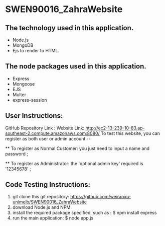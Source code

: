 # SWEN90016_ZahraWebsite

## The technology used in this application.

- Node.js
- MongoDB
- Ejs to render to HTML.



## The node packages used in this application.

- Express
- Mongoose
- EJS
- Multer
- express-session


## User Instructions:
GitHub Repository Link : 
Website Link: http://ec2-13-239-10-83.ap-southeast-2.compute.amazonaws.com:8080/
To test this website, you can register as both user or admin account --


** To register as Normal Customer: you just need to input a name and password ;

** To register as Administrator: the 'optional admin key' required is '12345678' ;

## Code Testing Instructions:
1. git clone this git repository: https://github.com/weiranxu-unimelb/SWEN90016_ZahraWebsite
2. download Node.js and NPM
3. install the required package specified, such as : $ npm install express
4. run the main application: $ node app.js

